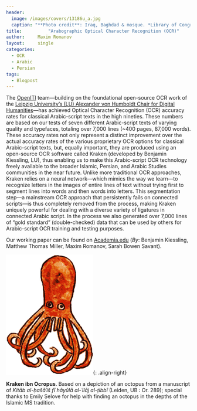 ```yaml
---
header:
  image: /images/covers/13186u_a.jpg
  caption: "**Photo credit**: Iraq, Baghdad & mosque. *Library of Congress*, [LC-DIG-matpc-13186](http://hdl.loc.gov/loc.pnp/matpc.13186)"
title:			"Arabographic Optical Character Recognition (OCR)"
author:		Maxim Romanov
layout:		single
categories:
  - OCR
  - Arabic
  - Persian
tags:
  - Blogpost
---
```


The [OpenITI](http://iti-corpus.github.io/) team—building on the foundational open-source OCR work of the [Leipzig University’s (LU) Alexander von Humboldt Chair for Digital Humanities](http://www.dh.uni-leipzig.de/wo/important-new-developments-in-arabographic-optical-character-recognition-ocr/)—has achieved Optical Character Recognition (OCR) accuracy rates for classical Arabic-script texts in the high nineties. These numbers are based on our tests of seven different Arabic-script texts of varying quality and typefaces, totaling over 7,000 lines (~400 pages, 87,000 words). These accuracy rates not only represent a distinct improvement over the actual accuracy rates of the various proprietary OCR options for classical Arabic-script texts, but, equally important, they are produced using an open-source OCR software called Kraken (developed by Benjamin Kiessling, LU), thus enabling us to make this Arabic-script OCR technology freely available to the broader Islamic, Persian, and Arabic Studies communities in the near future. Unlike more traditional OCR approaches, Kraken relies on a neural network—which mimics the way we learn—to recognize letters in the images of entire lines of text without trying first to segment lines into words and then words into letters. This segmentation step—a mainstream OCR approach that persistently fails on connected scripts—is thus completely removed from the process, making Kraken uniquely powerful for dealing with a diverse variety of ligatures in connected Arabic script. In the process we also generated over 7,000 lines of “gold standard” (double-checked) data that can be used by others for Arabic-script OCR training and testing purposes.

Our working paper can be found on [Academia.edu](https://www.academia.edu/28923960/) (<i>By</i>: Benjamin Kiessling, Matthew Thomas Miller, Maxim Romanov, Sarah Bowen Savant).

![image-right](/images/ocr/kraken_animated_new.gif){: .align-right}
<figcaption><b>Kraken ibn Ocropus</b>. Based on a depiction of an octopus from a manuscript of <i>Kitāb al-ḥašāʾiš fī hāyūlā al-ʿilāj al-ṭibbī</i> (Leiden, UB : Or. 289); special thanks to Emily Selove for help with finding an octopus in the depths of the Islamic MS tradition.</figcaption>

